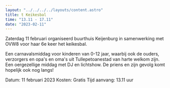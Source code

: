 ```yaml
---
layout: "../../../../layouts/content.astro"
title: t Keikesbal
time: "13.11 - 17.11"
date: "2023-02-11"
---
```


Zaterdag 11 februari organiseerd buurthuis Keijenburg in samenwerking met OVW8 voor haar 6e keer het keikesbal.

Een carnavalsmiddag voor kinderen van 0-12 jaar, waarbij ook de ouders, verzorgers en opa's en oma's uit Tullepetoanestad van harte welkom zijn.
Een oergezellige middag met DJ en lichtshow. De priens en zijn gevolg komt hopelijk ook nog langs!

Datum: 11 februari 2023
Kosten: Gratis
Tijd aanvang: 13.11 uur
